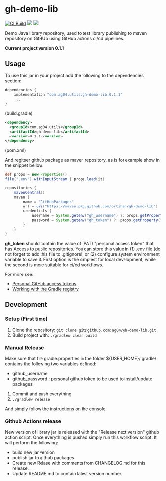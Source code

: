 # gh-demo-lib

[![CI Build](https://github.com/ortihan/gh-demo-lib/actions/workflows/ci.yml/badge.svg)](https://github.com/ortihan/gh-demo-lib/actions/workflows/ci.yml)
![](https://img.shields.io/badge/Java-ED8B00?style=for-the-badge&logo=java&logoColor=white&style=flat)
![](https://img.shields.io/badge/Spring-6DB33F?style=for-the-badge&logo=spring&logoColor=white&style=flat)


Demo Java library repository, used to test library publishing to maven repository on GitHUb using GitHub actions ci/cd pipelines.

**Current project version 0.1.1**
## Usage
To use this jar in your project add the following to the dependencies section:

```groovy
dependencies {
    implementation "com.ag04.utils:gh-demo-lib:0.1.1"
    ...
}
```
(build.gradle)

```xml
<dependency>
  <groupId>com.ag04.utils</groupId>
  <artifactId>gh-demo-lib</artifactId>
  <version>0.1.1</version>
</dependency>
```
(pom.xml)

And regitser github package as maven repository, as is for example show in the snippet bellow:

```groovy
def props = new Properties()
file(".env").withInputStream { props.load(it) 

repositories {
    mavenCentral()
    maven {
        name = "GitHubPackages"
        url = uri("https://maven.pkg.github.com/ortihan/gh-demo-lib")
        credentials {
            username = System.getenv("gh_username") ?: props.getProperty("gh_username")
            password = System.getenv("gh_token") ?: props.getProperty("gh_token")
        }
    }
}
```

**gh_token** should contain the value of (PAT) "personal access token" that has Access to public repositories.
You can store this value in (1) .env file (do not forget to add this file to .gitignore!) or (2) configure system environment variable to save it.
First option is the simplest for local development, while the second is more suitable for ci/cd workflows.

For more see:
* [Personal GitHub access tokens](https://docs.github.com/en/authentication/keeping-your-account-and-data-secure/creating-a-personal-access-token)
* [Working with the Gradle registry](https://docs.github.com/en/packages/working-with-a-github-packages-registry/working-with-the-gradle-registry)


## Development
### Setup (First time)
1. Clone the repository: `git clone git@github.com:ag04/gh-demo-lib.git`
4. Build project with: ` ./gradlew clean build `

### Manual Release
Make sure that file gradle.properties in the folder ${USER_HOME}/.gradle/ contains the following two variables defined:

* github_username
* github_password : personal github token to be used to install/update packages

1) Commit and push everything
2) `./gradlew release`

And simply follow the instructions on the console

### Github Actions release

New version of library jar  is released with the "Release next version" github action script.
Once everything is pushed simply run this workflow script.
It will perform the following:
- build new jar version
- publish jar to github packages
- Create new Relase with comments from CHANGELOG.md for this release.
- Update README.md to contain latest version number.



